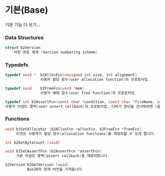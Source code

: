 # 기본(Base)

기본 기능 더 보기...

### Data Structures

```c
struct b2Version
 	버전 번호 체계 (Version numbering scheme).
```

### Typedefs

```c
typedef void * 	b2AllocFcn(unsigned int size, int alignment)
                사용자 할당 함수(user allocation function)의 프로토타입.
```

```c
typedef void 	b2FreeFcn(void *mem)
                사용자 해제 함수(user free function)의 프로토타입.
```

```c
typedef int b2AssertFcn(const char *condition, const char *fileName, int lineNumber)
사용자 어설트 콜백(user assert callback)의 프로토타입. 디버거 중단을 건너뛰려면 0을 반환합니다.
```

### Functions

```c
void b2SetAllocator (b2AllocFcn *allocFcn, b2FreeFcn *freeFcn)
     이것은 사용자가 할당 함수(allocation functions)를 재정의할 수 있게 합니다.
```

```c
int b2GetByteCount (void)
```

```c
void b2SetAssertFcn (b2AssertFcn *assertFcn)
     기본 어설트 콜백(assert callback)을 재정의합니다.
```

```c
b2Version b2GetVersion (void)
          Box2D의 현재 버전을 가져옵니다.
```
